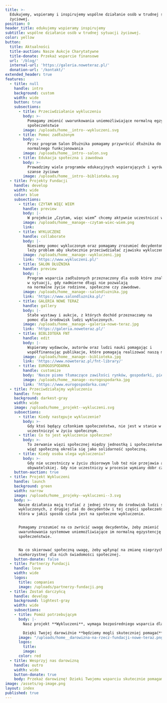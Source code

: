 ```yaml
---
title: >-
  Edukujemy, wspieramy i inspirujemy wspólne działanie osób w trudnej sytuacji
  życiowej.
position: 0
header_title: edukujemy wspieramy inspirujemy
subtitle: wspólne działanie osób w trudnej sytuacji życiowej.
color: yellow
button:
  title: Aktualności
  title-auction: Nasze Aukcje Charytatywne
  title-donate: Przekaż wsparcie finansowe
  url: '/blog/'
  internal-url: 'https://galeria.noweteraz.pl/'
  donation-url: '/kontakt/'
extended_header: true
features:
  - title: null
    handle: intro
    background: custom
    width: wide
    button: true
    subsections:
      - title: Przeciwdziałanie wykluczeniu
        body: >-
          Pomagamy zmienić uwarunkowania uniemożliwiające normalną egzystencję w
          społeczeństwie
        image: /uploads/home__intro--wykluczeni.svg
      - title: Pomoc zadłużonym
        body: >-
          Przez program Salon Dłużnika pomagamy przywrócić dłużnika do
          normalnego funkcjonowania
        image: /uploads/home__intro--salon.svg
      - title: Edukacja społeczna i zawodowa
        body: >-
          Prowadzimy wiele programów edukacyjnych wspierających i wyrównujących
          szanse życiowe
        image: /uploads/home__intro--biblioteka.svg
  - title: Projekty Fundacji
    handle: develop
    width: wide
    color: blue
    subsections:
      - title: CZYTAM WIĘC WIEM
        handle: preview
        body: |-
          W projekcie „Czytam, więc wiem” chcemy aktywnie uczestniczć w zapobieganiu uzależnieniom i przyczynom przestępczości wśród dzieci i młodzieży. Poprzez promowanie zalet czytania książek pragniemy wpłynąć na osoby, szczególnie nieletnie, które weszły na drogę kolizji z prawem i przebywają w zakładach poprawczych, specjalnych ośrodkach szkolno-wychowawczych czy więzieniach. 
        image: /uploads/home__manage--czytam-wiec-wiem.png
        link: 
      - title: WYKLUCZENI
        handle: collaborate
        body: |-
          Niesiemy pomoc wykluczonym oraz pomagamy zrozumieć decydentom gdzie
          leży problem aby skutecznie przeciwdziałać zjawisku wykluczenia.
        image: /uploads/home__manage--wykluczeni.jpg
        link: 'https://www.wykluczeni.pl/'
      - title: SALON DŁUŻNIKA
        handle: preview
        body: |-
          Program wsparcia zadłużonych przeznaczony dla osób które znalazły się
          w sytuacji, gdy nadmierne długi nie pozwalają 
          na normalne życie rodzinne, społeczne czy zawodowe. 
        image: /uploads/home__manage--salondluznika.jpg
        link: 'https://www.salondluznika.pl/'
      - title: GALERIA NOWE TERAZ
        handle: gallery
        body: |-
          Stałe wystawy i aukcje, z których dochód przeznaczamy na
          pomoc dla środowisk ludzi wykluczonych.
        image: /uploads/home__manage--galeria-nowe-teraz.jpg
        link: 'https://galeria.noweteraz.pl/'
      - title: BIBLIOTEKA FNT
        handle: edit
        body: |-
          Wspieramy wydawców, autorów oraz ludzi nauki pomagając i
          współfinansując publikacje, które pomagają realizować naszą misję.
        image: /uploads/home__manage--biblioteka.jpg
        link: 'https://www.noweteraz.pl/fnt-library/'
      - title: EUROGOSPODARKA
        handle: customize
        body: 'Nasze pismo tłumaczące zawiłości rynków, gospodarki, pieniądza.'
        image: /uploads/home__manage--eurogospodarka.jpg
        link: 'https://www.eurogospodarka.com/'
  - title: Przeciwdziałajmy wykluczeniu
    handle: free
    background: darkest-gray
    width: wide
    image: /uploads/home__projekt--wykluczeni.svg
    subsections:
      - title: Kiedy następuje wykluczenie?
        body: >-
          Gdy ktoś będący członkiem społeczeństwa, nie jest w stanie w pełni
          uczestniczyć w życiu społecznym.
      - title: Co to jest wykluczenie społeczne?
        body: >-
          To zerwanie więzi społecznej między jednostką i społeczeństwem. Tę
          więź społeczną określa się jako solidarność społeczną.
      - title: Kiedy osoba ulega wykluczeniu?
        body: >-
          Gdy nie uczestniczy w życiu zbiorowym lub też nie przejawia aktywności
          obywatelskiej. Gdy nie uczestniczy w procesie wymiany dóbr czy usług.
    button-auction: true
  - title: Projekt Wykluczeni
    handle: launch
    background: green
    width: narrow
    image: /uploads/home__projeky--wykluczeni--3.svg
    body: >-
      Nasze działania mają trafiać z jednej strony do środowisk ludzi społecznie
      wykluczonych, z drugiej zaś do decydentów i tej części społeczeństwa,
      która w jakiś sposób czuła jest na społeczne wykluczenie.


      Pomagamy zrozumieć na co zwrócić uwagę decydentów, żeby zmienić
      uwarunkowania systemowe uniemożliwiające im normalną egzystencję w
      społeczeństwie. 


      Na co skierować społeczną uwagę, żeby wpłynąć na zmianę nieprzychylnej,
      niekorzystnej dla nich świadomości społecznej.
    button-donate: false
  - title: Partnerzy Fundacji
    handle: love
    width: wide
    logos:
      title: companies
      image: /uploads/partnerzy-fundacji.png
  - title: Zostań darczyńcą
    handle: develop
    background: lightest-gray
    width: wide
    subsections:
    - title: Pomóż potrzebującym
      body: |-
        Nasz projekt **Wykluczeni**, wymaga bezpośredniego wsparcia dla osób znajdujących się w trudnej sytuacji życiowej.

        Dzięki Twojej darowiźnie **będziemy mogli skuteczniej pomagać** ludziom w potrzebie. Możesz wpłacić darowiznę na konto lub ustawić stałe polecenie zapłaty i regularnie wspierać nasze działania.
      image: "/uploads/home__darowizna-na-rzecz-fundacji-nowe-teraz.png"
      logos:
        title: 
        image: 
      color: red
  - title: Wesprzyj nas darowizną
    handle: outro
    width: wide
    button-donate: true
    body: Przekaż darowiznę! Dzieki Twojemu wsparciu skutecznie pomagamy potrzebującym.
image: /assets/og-image.png
layout: index
published: true
---
```

